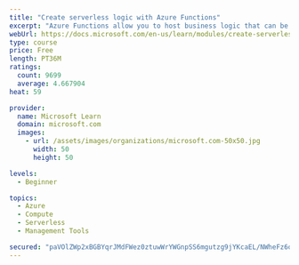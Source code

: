 ```yaml
---
title: "Create serverless logic with Azure Functions"
excerpt: "Azure Functions allow you to host business logic that can be executed without managing or provisioning server infrastructure"
webUrl: https://docs.microsoft.com/en-us/learn/modules/create-serverless-logic-with-azure-functions/
type: course
price: Free
length: PT36M
ratings:
  count: 9699
  average: 4.667904
heat: 59

provider:
  name: Microsoft Learn
  domain: microsoft.com
  images:
    - url: /assets/images/organizations/microsoft.com-50x50.jpg
      width: 50
      height: 50

levels:
  - Beginner

topics:
  - Azure
  - Compute
  - Serverless
  - Management Tools

secured: "paVOlZWp2xBGBYqrJMdFWez0ztuwWrYWGnpSS6mgutzg9jYKcaEL/NWheFz6qxlzQsiD1v7pRQmr652G3MSNouhHXyD94fUrZpgq8hhXz9omIpWL/7QdQ9167HGztGjxWqiJ4msdGatc0iuexQB0MmqIgQLFzIDcrxjhT866aVp/CuTlkAQYS0A8O86nxWfP8l7z6VMcA9AoVpkYRY525y0i2LmxvIEOAnK9k7zSn5MLIYZzbwoTBpPwUxt6QLgET5hK7UD4iqoYeI3wgYwJVDdPKtjoPGZ/zRIVCk8FKSYxyknVoQFGh949PQd2QRa0LHXeTBoRARj8/G98hmbLDnKbR14jb1fklOeLLxhs7ge7Tm+oOGKHN+JcMev79d8P9S+b16Cx6Ge8JMoQBlmtlaSZ1Lg+davi1IgGe/DMC/k=;+wXREIHW1Olvf5FHNXHgFg=="
---
```


